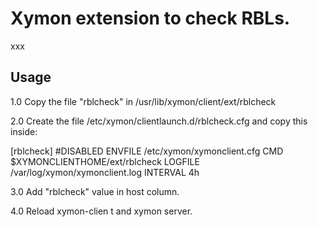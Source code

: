 # Xymon extension to check RBLs.

xxx

## Usage

1.0 Copy the file "rblcheck" in /usr/lib/xymon/client/ext/rblcheck

2.0 Create the file /etc/xymon/clientlaunch.d/rblcheck.cfg and copy this inside:

[rblcheck]
	#DISABLED
	ENVFILE /etc/xymon/xymonclient.cfg
	CMD $XYMONCLIENTHOME/ext/rblcheck
	LOGFILE /var/log/xymon/xymonclient.log
	INTERVAL 4h

3.0 Add "rblcheck" value in host column.

4.0 Reload xymon-clien t and xymon server.